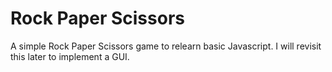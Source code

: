 # Rock Paper Scissors
 A simple Rock Paper Scissors game to relearn basic Javascript. I will revisit this later to implement a GUI.
